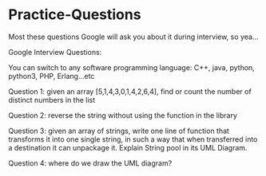 # Practice-Questions
Most these questions Google will ask you about it during interview, so yea...


Google Interview Questions:

You can switch to any software programming language: C++, java, python, python3, PHP, Erlang...etc


  Question 1: given an array [5,1,4,3,0,1,4,2,6,4], find or count the number of distinct numbers in the list

  Question 2: reverse the string without using the function in the library

  Question 3:
    given an array of strings, write one line of function that transforms it into one single string, in such a way that when transferred into a destination it can         unpackage it. Explain String pool in its UML Diagram.

  Question 4: where do we draw the UML diagram?
